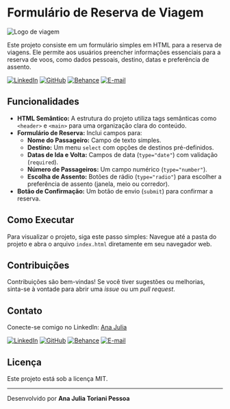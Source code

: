 #  Formulário de Reserva de Viagem

![Logo de viagem](https://i.pinimg.com/1200x/12/86/94/128694b380379416b0668023d34d37a4.jpg)

Este projeto consiste em um formulário simples em HTML para a reserva de viagens. Ele permite aos usuários preencher informações essenciais para a reserva de voos, como dados pessoais, destino, datas e preferência de assento.

[![LinkedIn](https://img.shields.io/badge/LinkedIn-0077B5?style=for-the-badge&logo=linkedin&logoColor=white)](https://www.linkedin.com/in/ajtp/)
[![GitHub](https://img.shields.io/badge/GitHub-100000?style=for-the-badge&logo=github&logoColor=white)](https://github.com/ajtoriani)
[![Behance](https://img.shields.io/badge/Behance-1769ff?style=for-the-badge&logo=behance&logoColor=white)](https://www.behance.net/ajtp)
[![E-mail](https://img.shields.io/badge/-Email-000?style=for-the-badge&logo=gmail&logoColor=AA42F7)](mailto:anajuliatoriani@gmail.com)

##  Funcionalidades

*   **HTML Semântico:** A estrutura do projeto utiliza tags semânticas como `<header>` e `<main>` para uma organização clara do conteúdo.
*   **Formulário de Reserva:** Inclui campos para:
    *   **Nome do Passageiro:** Campo de texto simples.
    *   **Destino:** Um menu `select` com opções de destinos pré-definidos.
    *   **Datas de Ida e Volta:** Campos de data (`type="date"`) com validação (`required`).
    *   **Número de Passageiros:** Um campo numérico (`type="number"`).
    *   **Escolha de Assento:** Botões de rádio (`type="radio"`) para escolher a preferência de assento (janela, meio ou corredor).
*   **Botão de Confirmação:** Um botão de envio (`submit`) para confirmar a reserva.

   ## Como Executar
Para visualizar o projeto, siga este passo simples:
    Navegue até a pasta do projeto e abra o arquivo `index.html` diretamente em seu navegador web.

## Contribuições
Contribuições são bem-vindas! Se você tiver sugestões ou melhorias, sinta-se à vontade para abrir uma _issue_ ou um _pull request_.

## Contato
Conecte-se comigo no LinkedIn:
[Ana Julia](https://www.linkedin.com/in/ajtp)


[![LinkedIn](https://img.shields.io/badge/LinkedIn-0077B5?style=for-the-badge&logo=linkedin&logoColor=white)](https://www.linkedin.com/in/ajtp/)
[![GitHub](https://img.shields.io/badge/GitHub-100000?style=for-the-badge&logo=github&logoColor=white)](https://github.com/ajtoriani)
[![Behance](https://img.shields.io/badge/Behance-1769ff?style=for-the-badge&logo=behance&logoColor=white)](https://www.behance.net/ajtp)
[![E-mail](https://img.shields.io/badge/-Email-000?style=for-the-badge&logo=gmail&logoColor=AA42F7)](mailto:anajuliatoriani@gmail.com)
## Licença
Este projeto está sob a licença MIT.

---
Desenvolvido por **Ana Julia Toriani Pessoa**
